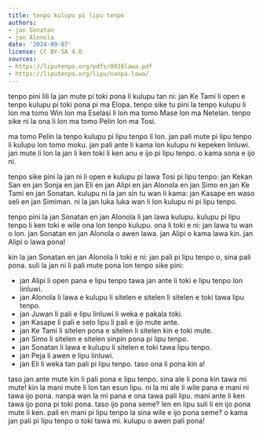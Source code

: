 ```yaml
---
title: tenpo kulupu pi lipu tenpo
authors:
- jan Sonatan
- jan Alonola
date: '2024-09-07'
license: CC BY-SA 4.0
sources:
- https://liputenpo.org/pdfs/0028lawa.pdf
- https://liputenpo.org/lipu/nanpa-lawa/
---
```


tenpo pini lili la jan mute pi toki pona li kulupu tan ni: jan Ke Tami li open e tenpo kulupu pi toki pona pi ma Elopa. tenpo sike tu pini la tenpo kulupu li lon ma tomo Win lon ma Eselasi li lon ma tomo Mase lon ma Netelan. tenpo sike ni la ona li lon ma tomo Pelin lon ma Tosi.

ma tomo Pelin la tenpo kulupu pi lipu tenpo li lon. jan pali mute pi lipu tenpo li kulupu lon tomo moku. jan pali ante li kama lon kulupu ni kepeken linluwi. jan mute li lon la jan li ken toki li ken anu e ijo pi lipu tenpo. o kama sona e ijo ni.

tenpo sike pini la jan ni li open e kulupu pi lawa Tosi pi lipu tenpo: jan Kekan San en jan Sonja en jan Eli en jan Alipi en jan Alonola en jan Simo en jan Ke Tami en jan Sonatan. kulupu ni la jan sin tu wan li kama: jan Kasape en waso seli en jan Simiman. ni la jan luka luka wan li lon kulupu ni pi lipu tenpo.

tenpo pini la jan Sonatan en jan Alonola li jan lawa kulupu. kulupu pi lipu tenpo li ken toki e wile ona lon tenpo kulupu. ona li toki e ni: jan lawa tu wan o lon. jan Sonatan en jan Alonola o awen lawa. jan Alipi o kama lawa kin. jan Alipi o lawa pona!

kin la jan Sonatan en jan Alonola li toki e ni: jan pali pi lipu tenpo o, sina pali pona. suli la jan ni li pali mute pona lon tenpo sike pini:

- jan Alipi li open pana e lipu tenpo tawa jan ante li toki e lipu tenpo lon linluwi.
- jan Alonola li lawa e kulupu li sitelen e sitelen li sitelen e toki tawa lipu tenpo.
- jan Juwan li pali e lipu linluwi li weka e pakala toki.
- jan Kasape li pali e selo lipu li pali e ijo mute ante.
- jan Ke Tami li sitelen pona e sitelen li sitelen kin e toki mute.
- jan Simo li sitelen e sitelen sinpin pona pi lipu tenpo.
- jan Sonatan li lawa e kulupu li sitelen e toki tawa lipu tenpo.
- jan Peja li awen e lipu linluwi.
- jan Eli li weka tan pali pi lipu tenpo. taso ona li pona kin a!

taso jan ante mute kin li pali pona e lipu tenpo. sina ale li pona kin tawa mi mute! kin la mani mute li lon tan esun lipu. ni la mi ale li wile pana e mani ni tawa ijo pona. nanpa wan la mi pana e ona tawa pali lipu. mani ante li ken tawa ijo pona pi toki pona. taso ijo pona seme? len en lipu suli li en ijo pona mute li ken. pali en mani pi lipu tenpo la sina wile e ijo pona seme? o kama jan pali pi lipu tenpo o toki tawa mi. kulupu o awen pali pona!